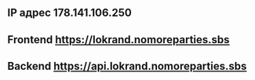 ## IP адрес 178.141.106.250
## Frontend https://lokrand.nomoreparties.sbs
## Backend https://api.lokrand.nomoreparties.sbs
